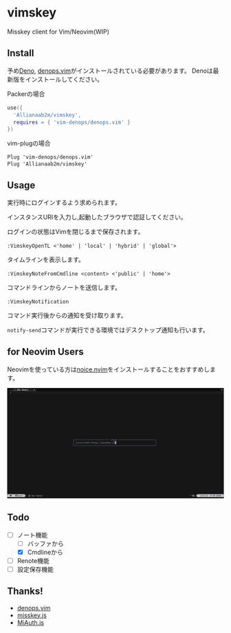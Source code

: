 # vimskey
Misskey client for Vim/Neovim(WIP)

## Install

予め[Deno](https://deno.land), [denops.vim](https://github.com/vim-denops/denops.vim)がインストールされている必要があります。
Denoは最新版をインストールしてください。

Packerの場合

```lua
use({
  'Allianaab2m/vimskey',
  requires = { 'vim-denops/denops.vim' }
})
```

vim-plugの場合
```vim
Plug 'vim-denops/denops.vim'
Plug 'Allianaab2m/vimskey'
```

## Usage

実行時にログインするよう求められます。

インスタンスURIを入力し,起動したブラウザで認証してください。

ログインの状態はVimを閉じるまで保存されます。

`:VimskeyOpenTL <'home' | 'local' | 'hybrid' | 'global'>`

タイムラインを表示します。

`:VimskeyNoteFromCmdline <content> <'public' | 'home'>`

コマンドラインからノートを送信します。

`:VimskeyNotification`

コマンド実行後からの通知を受け取ります。

`notify-send`コマンドが実行できる環境ではデスクトップ通知も行います。

## for Neovim Users

Neovimを使っている方は[noice.nvim](https://github.com/folke/noice.nvim)をインストールすることをおすすめします。

![withNoice](images/withNoice.png)

## Todo

- [ ] ノート機能
  - [ ] バッファから
  - [x] Cmdlineから
- [ ] Renote機能
- [ ] 設定保存機能

## Thanks!

- [denops.vim](https://github.com/vim-denops/denops.vim)
- [misskey.js](https://github.com/misskey-dev/misskey.js)
- [MiAuth.js](https://github.com/Comamoca/miauth.js)
